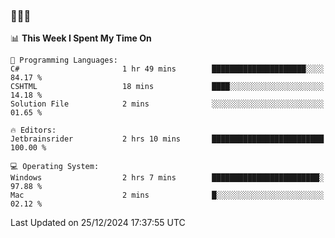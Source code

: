 ### 👋👋👋
<!--START_SECTION:waka-->
📊 **This Week I Spent My Time On** 

```text
💬 Programming Languages: 
C#                       1 hr 49 mins        █████████████████████░░░░   84.17 % 
CSHTML                   18 mins             ████░░░░░░░░░░░░░░░░░░░░░   14.18 % 
Solution File            2 mins              ░░░░░░░░░░░░░░░░░░░░░░░░░   01.65 % 

🔥 Editors: 
Jetbrainsrider           2 hrs 10 mins       █████████████████████████   100.00 % 

💻 Operating System: 
Windows                  2 hrs 7 mins        ████████████████████████░   97.88 % 
Mac                      2 mins              █░░░░░░░░░░░░░░░░░░░░░░░░   02.12 % 
```


 Last Updated on 25/12/2024 17:37:55 UTC
<!--END_SECTION:waka-->
